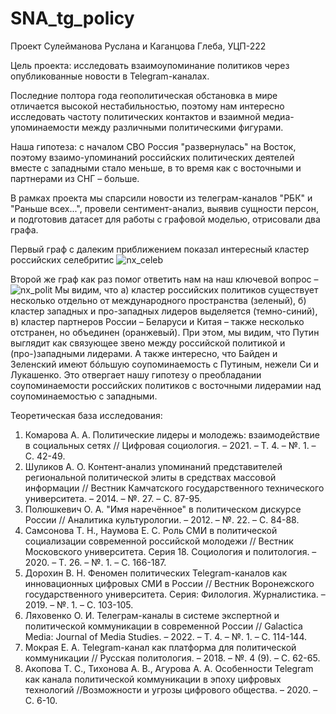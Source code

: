# SNA_tg_policy
Проект Сулейманова Руслана и Каганцова Глеба, УЦП-222 

Цель проекта: исследовать взаимоупоминание политиков через опубликованные новости в Telegram-каналах.

Последние полтора года геополитическая обстановка в мире отличается высокой нестабильностью, 
поэтому нам интересно исследовать частоту политических контактов и взаимной медиа-упоминаемости между различными политическими фигурами.

Наша гипотеза: с началом СВО Россия "развернулась" на Восток, поэтому взаимо-упоминаний российских политических деятелей вместе с западными стало меньше, в то время как с восточными и партнерами из СНГ – больше.

В рамках проекта мы спарсили новости из телеграм-каналов "РБК" и "Раньше всех...", провели сентимент-анализ, выявив сущности персон, и подготовив датасет для работы с графовой моделью, отрисовали два графа. 

Первый граф с далеким приближением показал интересный кластер российских селебритис ![nx_celeb](https://github.com/rus-slm/SNA_tg_policy/assets/63475958/dea9edd8-8e8b-4980-8afb-71d3c7c7386d) 

Второй же граф как раз помог ответить нам на наш ключевой вопрос – 
![nx_polit](https://github.com/rus-slm/SNA_tg_policy/assets/63475958/b744c196-1f8a-4788-8e1f-978a94c17410)
Мы видим, что 
а) кластер российских политиков существует несколько отдельно от международного пространства (зеленый), 
б) кластер западных и про-западных лидеров выделяется (темно-синий),
в) кластер партнеров России – Беларуси и Китая – также несколько отстранен, но объединен (оранжевый). 
При этом, мы видим, что Путин выглядит как связующее звено между российской политикой и (про-)западными лидерами. А также интересно, что Байден и Зеленский имеют бóльшую соупоминаемость с Путиным, нежели Си и Лукашенко. 
Это отвергает нашу гипотезу о преобладании соупоминаемости российских политиков с восточными лидерамии над соупоминаемостью с западными. 

Теоретическая база исследования:
1. Комарова А. А. Политические лидеры и молодежь: взаимодействие в социальных сетях // Цифровая социология. – 2021. – Т. 4. – №. 1. – С. 42-49.
2. Шуликов А. О. Контент-анализ упоминаний представителей региональной политической элиты в средствах массовой информации // Вестник Камчатского государственного технического университета. – 2014. – №. 27. – С. 87-95.
3. Полюшкевич О. А. "Имя наречённое" в политическом дискурсе России // Аналитика культурологии. – 2012. – №. 22. – С. 84-88.
4. Самсонова Т. Н., Наумова Е. С. Роль СМИ в политической социализации современной российской молодежи // Вестник Московского университета. Серия 18. Социология и политология. – 2020. – Т. 26. – №. 1. – С. 166-187.
5.  Дорохин В. Н. Феномен политических Telegram-каналов как инновационных цифровых СМИ в России // Вестник Воронежского государственного университета. Серия: Филология. Журналистика. – 2019. – №. 1. – С. 103-105.
6. Ляховенко О. И. Телеграм-каналы в системе экспертной и политической коммуникации в современной России // Galactica Media: Journal of Media Studies. – 2022. – Т. 4. – №. 1. – С. 114-144.
7. Мокрая Е. А. Telegram-канал как платформа для политической коммуникации // Русская политология. – 2018. – №. 4 (9). – С. 62-65.
8. Акопова Т. С., Тихонова А. В., Агурова А. А. Особенности Telegram как канала политической коммуникации в эпоху цифровых технологий //Возможности и угрозы цифрового общества. – 2020. – С. 6-10.
